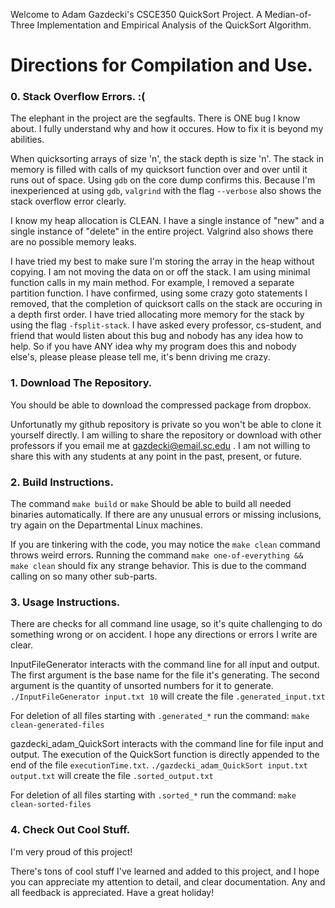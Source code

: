 Welcome to Adam Gazdecki's CSCE350 QuickSort Project.
A Median-of-Three Implementation and Empirical Analysis of the QuickSort Algorithm.
# Directions for Compilation and Use.
### 0. Stack Overflow Errors.  :(
The elephant in the project are the segfaults. There is ONE bug I know about. I fully understand why and how it occures. How to fix it is beyond my abilities.

When quicksorting arrays of size 'n', the stack depth is size 'n'. The stack in memory is filled with calls of my quicksort function over and over until it runs out of space. Using `gdb` on the core dump confirms this. Because I'm inexperienced at using `gdb`, `valgrind` with the flag `--verbose` also shows the stack overflow error clearly.

I know my heap allocation is CLEAN. I have a single instance of "new" and a single instance of "delete" in the entire project. Valgrind also shows there are no possible memory leaks.

I have tried my best to make sure I'm storing the array in the heap without copying. I am not moving the data on or off the stack. I am using minimal function calls in my main method. For example, I removed a separate partition function. I have confirmed, using some crazy goto statements I removed, that the completion of quicksort calls on the stack are occuring in a depth first order. I have tried allocating more memory for the stack by using the flag `-fsplit-stack`. I have asked every professor, cs-student, and friend that would listen about this bug and nobody has any idea how to help. So if you have ANY idea why my program does this and nobody else's, please please please tell me, it's benn driving me crazy.
### 1. Download The Repository.
You should be able to download the compressed package from dropbox.

Unfortunatly my github repository is private so you won't be able to clone it yourself directly. I am willing to share the repository or download with other professors if you email me at gazdecki@email.sc.edu . I am not willing to share this with any students at any point in the past, present, or future.
### 2. Build Instructions.
The command
`make build` or `make`
Should be able to build all needed binaries automatically. If there are any unusual errors or missing inclusions, try again on the Departmental Linux machines.

If you are tinkering with the code, you may notice the
`make clean`
command throws weird errors. Running the command
`make one-of-everything && make clean`
should fix any strange behavior. This is due to the command calling on so many other sub-parts.
### 3. Usage Instructions.
There are checks for all command line usage, so it's quite challenging to do something wrong or on accident. 
I hope any directions or errors I write are clear.

InputFileGenerator interacts with the command line for all input and output.
The first argument is the base name for the file it's generating.
The second argument is the quantity of unsorted numbers for it to generate.
`./InputFileGenerator input.txt 10` will create the file `.generated_input.txt`

For deletion of all files starting with `.generated_*` run the command:
`make clean-generated-files`

gazdecki_adam_QuickSort interacts with the command line for file input and output.
The execution of the QuickSort function is directly appended to the end of the file `executionTime.txt`.
`./gazdecki_adam_QuickSort input.txt output.txt` will create the file `.sorted_output.txt`

For deletion of all files starting with `.sorted_*` run the command:
`make clean-sorted-files`
### 4. Check Out Cool Stuff.
I'm very proud of this project!

There's tons of cool stuff I've learned and added to this project, and I hope you can appreciate my attention to detail, and clear documentation.
Any and all feedback is appreciated. Have a great holiday!
